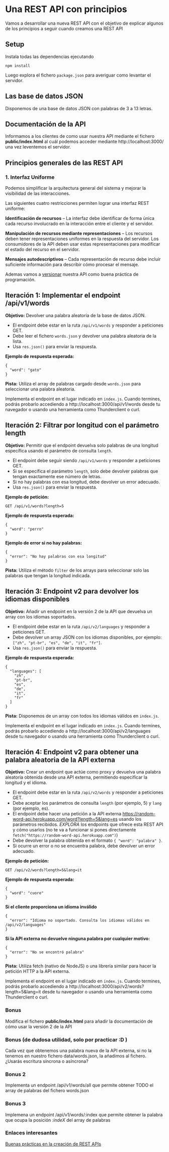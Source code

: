 # Una REST API con principios

Vamos a desarrollar una nueva REST API con el objetivo de explicar algunos de los principios a seguir cuando creamos una REST API

## Setup

Instala todas las dependencias ejecutando 

`npm install`

Luego explora el fichero `package.json` para averiguar como levantar el servidor.

## Las base de datos JSON

Disponemos de una base de datos JSON con palabras de 3 a 13 letras.

## Documentación de la API

Informamos a los clientes de como usar nuestra API mediante el fichero **public/index.html** al cuál podemos acceder mediante http://localhost:3000/ una vez leventemos el servidor.

## Principios generales de las REST API

### 1. Interfaz Uniforme
Podemos simplificar la arquitectura general del sistema y mejorar la visibilidad de las interacciones. 

Las siguientes cuatro restricciones permiten lograr una interfaz REST uniforme:

**Identificación de recursos** – La interfaz debe identificar de forma única cada recurso involucrado en la interacción entre el cliente y el servidor.

**Manipulación de recursos mediante representaciones** – Los recursos deben tener representaciones uniformes en la respuesta del servidor. Los consumidores de la API deben usar estas representaciones para modificar el estado del recurso en el servidor.

**Mensajes autodescriptivos** – Cada representación de recurso debe incluir suficiente información para describir cómo procesar el mensaje. 

Ademas vamos a [versionar](https://restfulapi.net/versioning/) nuestra API como buena práctica de programación.

## Iteración 1: Implementar el endpoint /api/v1/words

**Objetivo:** Devolver una palabra aleatoria de la base de datos JSON.

- El endpoint debe estar en la ruta `/api/v1/words` y responder a peticiones GET.
- Debe leer el fichero `words.json` y devolver una palabra aleatoria de la lista.
- Usa `res.json()` para enviar la respuesta.

**Ejemplo de respuesta esperada:**


```
{
  "word": "gato"
}
```

**Pista:** Utiliza el array de palabras cargado desde `words.json` para seleccionar una palabra aleatoria.

Implementa el endpoint en el lugar indicado en `index.js`. Cuando termines, podrás probarlo accediendo a http://localhost:3000/api/v1/words desde tu navegador o usando una herramienta como Thunderclient o curl.


## Iteración 2: Filtrar por longitud con el parámetro length

**Objetivo:** Permitir que el endpoint devuelva solo palabras de una longitud específica usando el parámetro de consulta `length`.

- El endpoint debe seguir siendo `/api/v1/words` y responder a peticiones GET.
- Si se especifica el parámetro `length`, solo debe devolver palabras que tengan exactamente ese número de letras.
- Si no hay palabras con esa longitud, debe devolver un error adecuado.
- Usa `res.json()` para enviar la respuesta.

**Ejemplo de petición:**

```
GET /api/v1/words?length=5
```

**Ejemplo de respuesta esperada:**

```
{
  "word": "perro"
}
```

**Ejemplo de error si no hay palabras:**

```
{
  "error": "No hay palabras con esa longitud"
}
```

**Pista:** Utiliza el método `filter` de los arrays para seleccionar solo las palabras que tengan la longitud indicada.

## Iteración 3: Endpoint v2 para devolver los idiomas disponibles

**Objetivo:** Añadir un endpoint en la versión 2 de la API que devuelva un array con los idiomas soportados.

- El endpoint debe estar en la ruta `/api/v2/languages` y responder a peticiones GET.
- Debe devolver un array JSON con los idiomas disponibles, por ejemplo: `["zh", "pt-br", "es", "de", "it", "fr"]`.
- Usa `res.json()` para enviar la respuesta.

**Ejemplo de respuesta esperada:**

```
{
  "languages": [
    "zh",
    "pt-br",
    "es",
    "de",
    "it",
    "fr"
  ]
}
```

**Pista:** Disponemos de un array con todos los idiomas válidos en  `index.js`.

Implementa el endpoint en el lugar indicado en `index.js`. Cuando termines, podrás probarlo accediendo a http://localhost:3000/api/v2/languages desde tu navegador o usando una herramienta como Thunderclient o curl.

## Iteración 4: Endpoint v2 para obtener una palabra aleatoria de la API externa

**Objetivo:** Crear un endpoint que actúe como proxy y devuelva una palabra aleatoria obtenida desde una API externa, permitiendo especificar la longitud y el idioma.

- El endpoint debe estar en la ruta `/api/v2/words` y responder a peticiones GET.
- Debe aceptar los parámetros de consulta `length` (por ejemplo, 5) y `lang` (por ejemplo, es).
- El endpoint debe hacer una petición a la API externa https://random-word-api.herokuapp.com/word?length=5&lang=es usando los parámetros recibidos. *EXPLORA* los endpoints que ofrece esta REST API y cómo usarlos (no te va a funcionar si pones directamente `fetch("https://random-word-api.herokuapp.com")`)
- Debe devolver la palabra obtenida en el formato `{ "word": "palabra" }`.
- Si ocurre un error o no se encuentra palabra, debe devolver un error adecuado.

**Ejemplo de petición:**

```
GET /api/v2/words?length=5&lang=it
```

**Ejemplo de respuesta esperada:**

```
{
  "word": "cuore"
}
```

**Si el cliente proporciona un idioma inválido**

```
{
  "error": "Idioma no soportado. Consulta los idiomas válidos en /api/v2/languages"
}
```

**Si la API externa no devuelve ninguna palabra por cualquier motivo:**

```
{
  "error": "No se encontró palabra"
}
```

**Pista:** Utiliza fetch (nativo de NodeJS) o una librería similar para hacer la petición HTTP a la API externa.

Implementa el endpoint en el lugar indicado en `index.js`. Cuando termines, podrás probarlo accediendo a http://localhost:3000/api/v2/words?length=5&lang=it desde tu navegador o usando una herramienta como Thunderclient o curl.

### Bonus 

Modifica el fichero **public/index.html** para añadir la documentación de cómo usar la versión 2 de la API

### Bonus (de dudosa utilidad, solo por practicar :D )

Cada vez que obtenemos una palabra nueva de la API externa, si no la tenemos en nuestro fichero data/words.json, la añadimos al fichero. ¿Usarás escritura síncrona o asíncrona?

### Bonus 2

Implementa un endpoint /api/v1/words/all que permite obtener TODO el array de palabras del fichero words.json

### Bonus 3

Implemena un endpoint /api/v1/words/:index que permite obtener la palabra que ocupa la posición _:indeX_ del array de palabras

### Enlaces interesantes

[Buenas prácticas en la creación de REST APIs](https://restfulapi.net/rest-api-best-practices/)